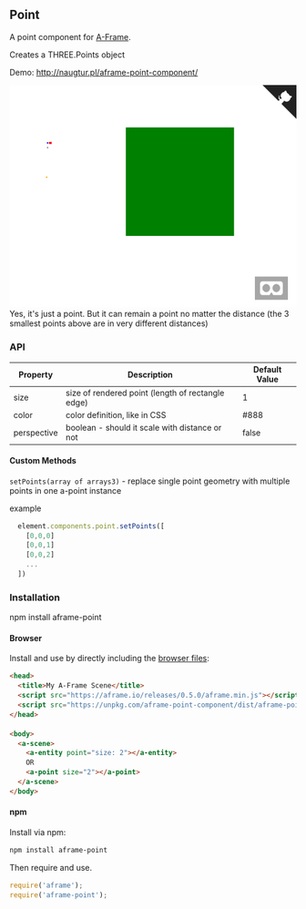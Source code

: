 ## Point

A point component for [A-Frame](https://aframe.io).

Creates a THREE.Points object

Demo: http://naugtur.pl/aframe-point-component/

![screenshot](screenshot.png)
Yes, it's just a point. But it can remain a point no matter the distance (the 3 smallest points above are in very different distances)

### API

| Property | Description | Default Value |
| -------- | ----------- | ------------- |
| size | size of rendered point (length of rectangle edge) | 1 |
| color| color definition, like in CSS | #888 |
| perspective | boolean - should it scale with distance or not | false |

#### Custom Methods

`setPoints(array of arrays3)` - replace single point geometry with multiple points in one a-point instance

example

```js
  element.components.point.setPoints([
    [0,0,0]
    [0,0,1]
    [0,0,2]
    ...
  ])
```

### Installation

npm install aframe-point

#### Browser

Install and use by directly including the [browser files](dist):

```html
<head>
  <title>My A-Frame Scene</title>
  <script src="https://aframe.io/releases/0.5.0/aframe.min.js"></script>
  <script src="https://unpkg.com/aframe-point-component/dist/aframe-point-component.min.js"></script>
</head>

<body>
  <a-scene>
    <a-entity point="size: 2"></a-entity>
    OR
    <a-point size="2"></a-point>
  </a-scene>
</body>
```

#### npm

Install via npm:

```bash
npm install aframe-point
```

Then require and use.

```js
require('aframe');
require('aframe-point');
```
